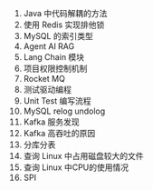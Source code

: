 1. Java 中代码解耦的方法
2. 使用 Redis 实现排他锁
3. MySQL 的索引类型
4. Agent AI RAG
5. Lang Chain 模块
6. 项目权限控制机制
7. Rocket MQ
8. 测试驱动编程
9. Unit Test 编写流程
10. MySQL relog undolog
11. Kafka 服务发现
12. Kafka 高吞吐的原因
13. 分库分表
14. 查询 Linux 中占用磁盘较大的文件
15. 查询 Linux 中CPU的使用情况
16. SPI
